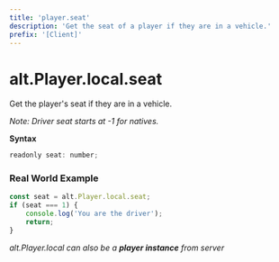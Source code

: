 ```yaml
---
title: 'player.seat'
description: 'Get the seat of a player if they are in a vehicle.'
prefix: '[Client]'
---
```


# alt.Player.local.seat

Get the player's seat if they are in a vehicle.

_Note: Driver seat starts at -1 for natives._

**Syntax**

```js
readonly seat: number;
```

### Real World Example

```js
const seat = alt.Player.local.seat;
if (seat === 1) {
    console.log('You are the driver');
    return;
}
```

_alt.Player.local can also be a **player instance** from server_
